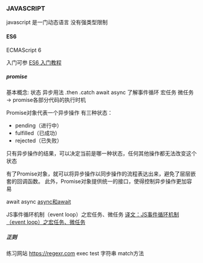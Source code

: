 ### JAVASCRIPT

javascript 是一门动态语言
没有强类型限制

#### ES6
ECMAScript 6

入门可参
[ES6 入门教程](https://es6.ruanyifeng.com/)


##### promise
基本概念: 状态 异步用法
.then .catch await async 
了解事件循环 宏任务 微任务 -> promise各部分代码的执行时机

Promise对象代表一个异步操作
有三种状态：
- pending（进行中）
- fulfilled（已成功）
- rejected（已失败）

只有异步操作的结果，可以决定当前是哪一种状态，任何其他操作都无法改变这个状态

有了Promise对象，就可以将异步操作以同步操作的流程表达出来，避免了层层嵌套的回调函数。
此外，Promise对象提供统一的接口，使得控制异步操作更加容易

await async
[async和await](https://www.jianshu.com/p/b4fd76c61dc9)

JS事件循环机制（event loop）之宏任务、微任务
[译文：JS事件循环机制（event loop）之宏任务、微任务](https://segmentfault.com/a/1190000014940904)
##### 正则
练习网站 https://regexr.com
exec test 字符串 match方法